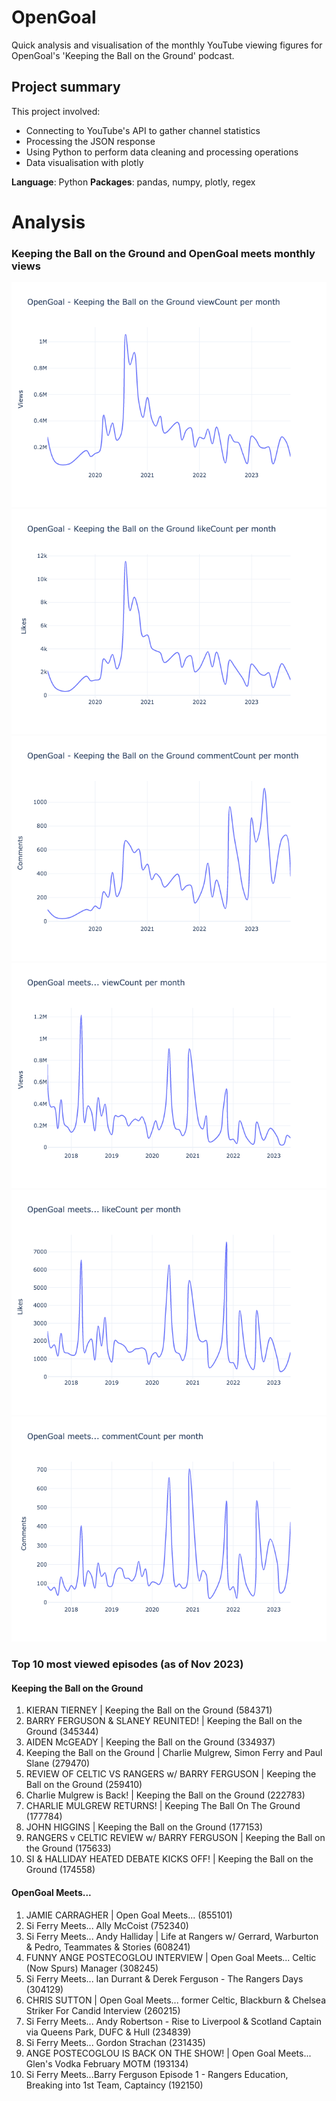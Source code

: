 # OpenGoal
Quick analysis and visualisation of the monthly YouTube viewing figures for OpenGoal's 'Keeping the Ball on
the Ground' podcast.

## Project summary
This project involved:
- Connecting to YouTube's API to gather channel statistics
- Processing the JSON response
- Using Python to perform data cleaning and processing operations
- Data visualisation with plotly

**Language**: Python
**Packages**: pandas, numpy, plotly, regex


# Analysis
### Keeping the Ball on the Ground and OpenGoal meets monthly views
![graph showing monthly views](images/OpenGoal_Keeping_the_Ball_on_the_Ground_viewCount_per_month.png)
![graph showing view count per month](images/OpenGoal_Keeping_the_Ball_on_the_Ground_likeCount_per_month.png)
![graph showing view count per month](images/OpenGoal_Keeping_the_Ball_on_the_Ground_commentCount_per_month.png)
![graph showing view count per month](images/OpenGoal_meets_viewCount_per_month.png)
![graph showing view count per month](images/OpenGoal_meets_likeCount_per_month.png)
![graph showing view count per month](images/OpenGoal_meets_commentCount_per_month.png)




### Top 10 most viewed episodes (as of Nov 2023)
#### Keeping the Ball on the Ground
1. KIERAN TIERNEY | Keeping the Ball on the Ground (584371)
2. BARRY FERGUSON & SLANEY REUNITED! | Keeping the Ball on the Ground (345344)
3. AIDEN McGEADY | Keeping the Ball on the Ground (334937)
4. Keeping the Ball on the Ground | Charlie Mulgrew, Simon Ferry and Paul Slane (279470)
5. REVIEW OF CELTIC VS RANGERS w/ BARRY FERGUSON | Keeping the Ball on the Ground (259410)
6. Charlie Mulgrew is Back! | Keeping the Ball on the Ground (222783)
7. CHARLIE MULGREW RETURNS! | Keeping The Ball On The Ground (177784)
8. JOHN HIGGINS | Keeping the Ball on the Ground (177153)
9. RANGERS v CELTIC REVIEW w/ BARRY FERGUSON | Keeping the Ball on the Ground (175633)
10. SI & HALLIDAY HEATED DEBATE KICKS OFF! | Keeping the Ball on the Ground (174558)



#### OpenGoal Meets...
1. JAMIE CARRAGHER | Open Goal Meets... (855101)
2. Si Ferry Meets... Ally McCoist (752340)
3. Si Ferry Meets... Andy Halliday | Life at Rangers w/ Gerrard, Warburton & Pedro, Teammates & Stories (608241)
4. FUNNY ANGE POSTECOGLOU INTERVIEW | Open Goal Meets... Celtic (Now Spurs) Manager (308245)
5. Si Ferry Meets... Ian Durrant & Derek Ferguson - The Rangers Days (304129)
6. CHRIS SUTTON | Open Goal Meets... former Celtic, Blackburn & Chelsea Striker For Candid Interview (260215)
7. Si Ferry Meets... Andy Robertson - Rise to Liverpool & Scotland Captain via Queens Park, DUFC & Hull (234839)
8. Si Ferry Meets... Gordon Strachan (231435)
9. ANGE POSTECOGLOU IS BACK ON THE SHOW! | Open Goal Meets... Glen's Vodka February MOTM (193134)
10. Si Ferry Meets...Barry Ferguson Episode 1 - Rangers Education, Breaking into 1st Team, Captaincy (192150)





